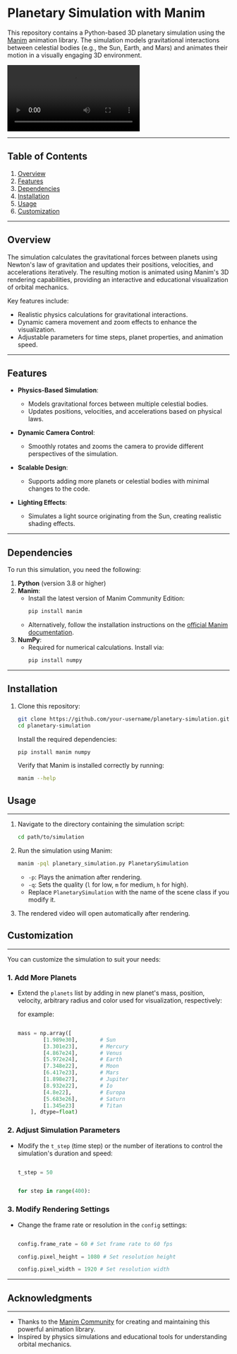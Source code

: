 # Planetary Simulation with Manim

This repository contains a Python-based 3D planetary simulation using the [Manim](https://www.manim.community/) animation library. The simulation models gravitational interactions between celestial bodies (e.g., the Sun, Earth, and Mars) and animates their motion in a visually engaging 3D environment.

![Planetary Simulation Preview](Planetary_Simulation4.41.mp4)  

---

## Table of Contents

1. [Overview](#overview)
2. [Features](#features)
3. [Dependencies](#dependencies)
4. [Installation](#installation)
5. [Usage](#usage)
6. [Customization](#customization)

---

## Overview

The simulation calculates the gravitational forces between planets using Newton's law of gravitation and updates their positions, velocities, and accelerations iteratively. The resulting motion is animated using Manim's 3D rendering capabilities, providing an interactive and educational visualization of orbital mechanics.

Key features include:
- Realistic physics calculations for gravitational interactions.
- Dynamic camera movement and zoom effects to enhance the visualization.
- Adjustable parameters for time steps, planet properties, and animation speed.

---

## Features

- **Physics-Based Simulation**:
  - Models gravitational forces between multiple celestial bodies.
  - Updates positions, velocities, and accelerations based on physical laws.

- **Dynamic Camera Control**:
  - Smoothly rotates and zooms the camera to provide different perspectives of the simulation.

- **Scalable Design**:
  - Supports adding more planets or celestial bodies with minimal changes to the code.

- **Lighting Effects**:
  - Simulates a light source originating from the Sun, creating realistic shading effects.

---

## Dependencies

To run this simulation, you need the following:

1. **Python** (version 3.8 or higher)
2. **Manim**:
   - Install the latest version of Manim Community Edition:
     ```bash
     pip install manim
     ```
   - Alternatively, follow the installation instructions on the [official Manim documentation](https://docs.manim.community/en/stable/installation.html).
3. **NumPy**:
   - Required for numerical calculations. Install via:
     ```bash
     pip install numpy
     ```

---

## Installation

1. Clone this repository:
   ```bash
   git clone https://github.com/your-username/planetary-simulation.git
   cd planetary-simulation
   ```
   Install the required dependencies:
   ```bash
   pip install manim numpy
   ```
   Verify that Manim is installed correctly by running:
   ```bash
   manim --help
   ```


## Usage
-----

1.  Navigate to the directory containing the simulation script:

    ```bash
    cd path/to/simulation
    ```
2.  Run the simulation using Manim:

    ```bash
    manim -pql planetary_simulation.py PlanetarySimulation
    ```
    -   `-p`: Plays the animation after rendering.
    -   `-q`: Sets the quality (`l` for low, `m` for medium, `h` for high).
    -   Replace `PlanetarySimulation` with the name of the scene class if you modify it.
3.  The rendered video will open automatically after rendering.



## Customization
-------------

You can customize the simulation to suit your needs:

### 1\. Add More Planets

-   Extend the `planets` list by adding in new planet's mass, position, velocity, arbitrary radius and color used for visualization, respectively:

    
    for example: 
    ```python

    mass = np.array([
            [1.989e30],       # Sun
            [3.301e23],       # Mercury
            [4.867e24],       # Venus
            [5.972e24],       # Earth
            [7.348e22],       # Moon
            [6.417e23],       # Mars
            [1.898e27],       # Jupiter
            [8.932e22],       # Io
            [4.8e22],         # Europa
            [5.683e26],       # Saturn
            [1.345e23]        # Titan
        ], dtype=float)
    
    ```

### 2\. Adjust Simulation Parameters

-   Modify the `t_step` (time step) or the number of iterations to control the simulation's duration and speed:

    

    ```python

    t_step = 50 

    ```

    ```python

    for step in range(400): 

    ```


### 3\. Modify Rendering Settings

-   Change the frame rate or resolution in the `config` settings:

    

    ```python

    config.frame_rate = 60 # Set frame rate to 60 fps

    config.pixel_height = 1080 # Set resolution height

    config.pixel_width = 1920 # Set resolution width

    ```

* * * * *


## Acknowledgments
---------------

-   Thanks to the [Manim Community](https://www.manim.community/) for creating and maintaining this powerful animation library.
-   Inspired by physics simulations and educational tools for understanding orbital mechanics.
